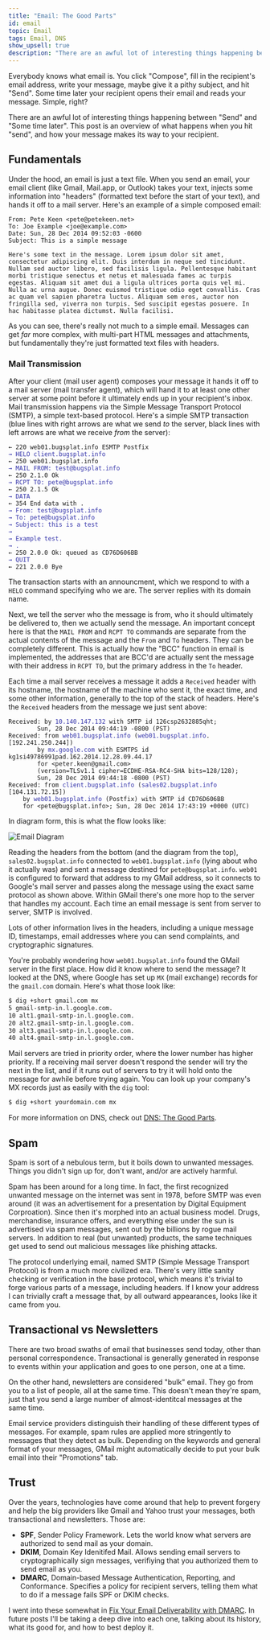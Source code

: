 ```yaml
---
title: "Email: The Good Parts"
id: email
topic: Email
tags: Email, DNS
show_upsell: true
description: "There are an awful lot of interesting things happening between hitting Send and your email hitting an inbox. This post is an overview of how your message makes it's way to your recipient."
---
```


Everybody knows what email is. You click "Compose", fill in the recipient's email address, write your message, maybe give it a pithy subject, and hit "Send". Some time later your recipient opens their email and reads your message. Simple, right?

There are an awful lot of interesting things happening between "Send" and "Some time later". This post is an overview of what happens when you hit "send", and how your message makes its way to your recipient.

## Fundamentals

Under the hood, an email is just a text file. When you send an email, your email client (like Gmail, Mail.app, or Outlook) takes your text, injects some information into "headers" (formatted text before the start of your text), and hands it off to a mail server. Here's an example of a simple composed email:

```text
From: Pete Keen <pete@petekeen.net>
To: Joe Example <joe@example.com>
Date: Sun, 28 Dec 2014 09:52:03 -0600
Subject: This is a simple message

Here's some text in the message. Lorem ipsum dolor sit amet, consectetur adipiscing elit. Duis interdum in neque sed tincidunt. Nullam sed auctor libero, sed facilisis ligula. Pellentesque habitant morbi tristique senectus et netus et malesuada fames ac turpis egestas. Aliquam sit amet dui a ligula ultrices porta quis vel mi. Nulla ac urna augue. Donec euismod tristique odio eget convallis. Cras ac quam vel sapien pharetra luctus. Aliquam sem eros, auctor non fringilla sed, viverra non turpis. Sed suscipit egestas posuere. In hac habitasse platea dictumst. Nulla facilisi.
```

As you can see, there's really not much to a simple email. Messages can get *far* more complex, with multi-part HTML messages and attachments, but fundamentally they're just formatted text files with headers.

### Mail Transmission

After your client (mail user agent) composes your message it hands it off to a mail server (mail transfer agent), which will hand it to at least one other server at some point before it ultimately ends up in your recipient's inbox. Mail transmission happens via the Simple Message Transport Protocol (SMTP), a simple text-based protocol. Here's a simple SMTP transaction (blue lines with right arrows are what we send *to* the server, black lines with left arrows are what we receive *from* the server):

<pre><code>&larr; 220 web01.bugsplat.info ESMTP Postfix
<span style="color: #3333aa">&rarr; HELO client.bugsplat.info</span>
&larr; 250 web01.bugsplat.info
<span style="color: #3333aa">&rarr; MAIL FROM: test@bugsplat.info</span>
&larr; 250 2.1.0 Ok
<span style="color: #3333aa">&rarr; RCPT TO: pete@bugsplat.info</span>
&larr; 250 2.1.5 Ok
<span style="color: #3333aa">&rarr; DATA</span>
&larr; 354 End data with <CR><LF>.<CR><LF>
<span style="color: #3333aa">&rarr; From: test@bugsplat.info</span>
<span style="color: #3333aa">&rarr; To: pete@bugsplat.info</span>
<span style="color: #3333aa">&rarr; Subject: this is a test</span>
<span style="color: #3333aa">&rarr; </span>
<span style="color: #3333aa">&rarr; Example test.</span>
<span style="color: #3333aa">&rarr; .</span>
&larr; 250 2.0.0 Ok: queued as CD76D606BB
<span style="color: #3333aa">&rarr; QUIT</span>
&larr; 221 2.0.0 Bye
</code></pre>

The transaction starts with an announcment, which we respond to with a `HELO` command specifying who we are. The server replies with its domain name.

Next, we tell the server who the message is from, who it should ultimately be delivered to, then we actually send the message. An important concept here is that the `MAIL FROM` and `RCPT TO` commands are separate from the actual contents of the message and the `From` and `To` headers. They can be completely different. This is actually how the "BCC" function in email is implemented, the addresses that are BCC'd are actually sent the message with their address in `RCPT TO`, but the primary address in the `To` header.

Each time a mail server receives a message it adds a `Received` header with its hostname, the hostname of the machine who sent it, the exact time, and some other information, generally to the top of the stack of headers. Here's the `Received` headers from the message we just sent above:

<pre><code>Received: by <span style="color: #3333aa">10.140.147.132</span> with SMTP id 126csp2632885qht;
        Sun, 28 Dec 2014 09:44:19 -0800 (PST)
Received: from <span style="color: #3333aa">web01.bugsplat.info</span> (<span style="color: #3333aa">web01.bugsplat.info</span>. [192.241.250.244])
        by <span style="color: #3333aa">mx.google.com</span> with ESMTPS id kg1si49786991pad.162.2014.12.28.09.44.17
        for &lt;peter.keen@gmail.com&gt;
        (version=TLSv1.1 cipher=ECDHE-RSA-RC4-SHA bits=128/128);
        Sun, 28 Dec 2014 09:44:18 -0800 (PST)
Received: from <span style="color: #3333aa">client.bugsplat.info</span> (<span style="color: #3333aa">sales02.bugsplat.info</span> [104.131.72.15])
	by <span style="color: #3333aa">web01.bugsplat.info</span> (Postfix) with SMTP id CD76D606BB
	for &lt;pete@bugsplat.info&gt;; Sun, 28 Dec 2014 17:43:19 +0000 (UTC)
</code></pre>

In diagram form, this is what the flow looks like:

![Email Diagram](http://d2s7foagexgnc2.cloudfront.net/files/f64c5bd1293d556e4579/email_diagram.png)

Reading the headers from the bottom (and the diagram from the top), `sales02.bugsplat.info` connected to `web01.bugsplat.info` (lying about who it actually was) and sent a message destined for `pete@bugsplat.info`. `web01` is configured to forward that address to my GMail address, so it connects to Google's mail server and passes along the message using the exact same protocol as shown above. Within GMail there's one more hop to the server that handles my account. Each time an email message is sent from server to server, SMTP is involved.

Lots of other information lives in the headers, including a unique message ID, timestamps, email addresses where you can send complaints, and cryptographic signatures.

You're probably wondering how `web01.bugsplat.info` found the GMail server in the first place. How did it know where to send the message? It looked at the DNS, where Google has set up `MX` (mail exchange) records for the `gmail.com` domain. Here's what those look like:

```bash
$ dig +short gmail.com mx
5 gmail-smtp-in.l.google.com.
10 alt1.gmail-smtp-in.l.google.com.
20 alt2.gmail-smtp-in.l.google.com.
30 alt3.gmail-smtp-in.l.google.com.
40 alt4.gmail-smtp-in.l.google.com.
```

Mail servers are tried in priority order, where the lower number has higher priority. If a receiving mail server doesn't respond the sender will try the next in the list, and if it runs out of servers to try it will hold onto the message for awhile before trying again. You can look up your company's MX records just as easily with the `dig` tool:

```bash
$ dig +short yourdomain.com mx
```

For more information on DNS, check out [DNS: The Good Parts](/dns-the-good-parts).

## Spam

Spam is sort of a nebulous term, but it boils down to unwanted messages. Things you didn't sign up for, don't want, and/or are actively harmful.

Spam has been around for a long time. In fact, the first recognized unwanted message on the internet was sent in 1978, before SMTP was even around (it was an advertisement for a presentation by Digital Equipment Corproation). Since then it's morphed into an actual business model. Drugs, merchandise, insurance offers, and everything else under the sun is advertised via spam messages, sent out by the billions by rogue mail servers. In addition to real (but unwanted) products, the same techniques get used to send out malicious messages like phishing attacks.

The protocol underlying email, named SMTP (Simple Message Transport Protocol) is from a much more civilized era. There's very little sanity checking or verification in the base protocol, which means it's trivial to forge various parts of a message, including headers. If I know your address I can trivially craft a message that, by all outward appearances, looks like it came from you.

## Transactional vs Newsletters

There are two broad swaths of email that businesses send today, other than personal correspondence. Transactional is generally generated in response to events within your application and goes to one person, one at a time.

On the other hand, newsletters are considered "bulk" email. They go from you to a list of people, all at the same time. This doesn't mean they're spam, just that you send a large number of almost-identitcal messages at the same time.

Email service providers distinguish their handling of these different types of messages. For example, spam rules are applied more stringently to messages that they detect as bulk. Depending on the keywords and general format of your messages, GMail might automatically decide to put your bulk email into their "Promotions" tab.

## Trust

Over the years, technologies have come around that help to prevent forgery and help the big providers like Gmail and Yahoo trust your messages, both transactional and newsletters. Those are:

* **SPF**, Sender Policy Framework. Lets the world know what servers are authorized to send mail as your domain.
* **DKIM**, Domain Key Idenitifed Mail. Allows sending email servers to cryptographically sign messages, verifiying that you authorized them to send email as you.
* **DMARC**, Domain-based Message Authentication, Reporting, and Conformance. Specifies a policy for recipient servers, telling them what to do if a message fails SPF or DKIM checks.

I went into these somewhat in [Fix Your Email Deliverability with DMARC](https://www.petekeen.net/fix-your-email-deliverability-with-dmarc). In future posts I'll be taking a deep dive into each one, talking about its history, what its good for, and how to best deploy it.
